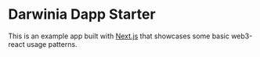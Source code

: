 # Darwinia Dapp Starter

This is an example app built with [Next.js](https://nextjs.org/) that showcases some basic web3-react usage patterns.
